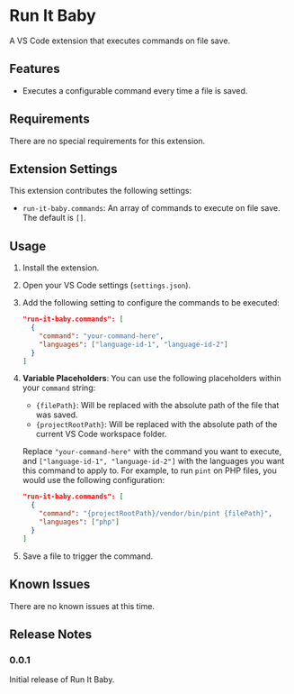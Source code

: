 # Run It Baby

A VS Code extension that executes commands on file save.

## Features

- Executes a configurable command every time a file is saved.

## Requirements

There are no special requirements for this extension.

## Extension Settings

This extension contributes the following settings:

- `run-it-baby.commands`: An array of commands to execute on file save. The default is `[]`.

## Usage

1.  Install the extension.
2.  Open your VS Code settings (`settings.json`).
3.  Add the following setting to configure the commands to be executed:

    ```json
    "run-it-baby.commands": [
      {
        "command": "your-command-here",
        "languages": ["language-id-1", "language-id-2"]
      }
    ]
    ```

4.  **Variable Placeholders**: You can use the following placeholders within your `command` string:

    - `{filePath}`: Will be replaced with the absolute path of the file that was saved.
    *   `{projectRootPath}`: Will be replaced with the absolute path of the current VS Code workspace folder.

    Replace `"your-command-here"` with the command you want to execute, and `["language-id-1", "language-id-2"]` with the languages you want this command to apply to. For example, to run `pint` on PHP files, you would use the following configuration:

    ```json
    "run-it-baby.commands": [
      {
        "command": "{projectRootPath}/vendor/bin/pint {filePath}",
        "languages": ["php"]
      }
    ]
    ```

5.  Save a file to trigger the command.

## Known Issues

There are no known issues at this time.

## Release Notes

### 0.0.1

Initial release of Run It Baby.
